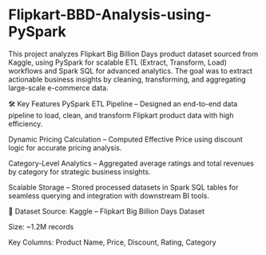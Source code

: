 # Flipkart-BBD-Analysis-using-PySpark
This project analyzes Flipkart Big Billion Days product dataset sourced from Kaggle, using PySpark for scalable ETL (Extract, Transform, Load) workflows and Spark SQL for advanced analytics. The goal was to extract actionable business insights by cleaning, transforming, and aggregating large-scale e-commerce data.

🛠 Key Features
PySpark ETL Pipeline – Designed an end-to-end data pipeline to load, clean, and transform Flipkart product data with high efficiency.

Dynamic Pricing Calculation – Computed Effective Price using discount logic for accurate pricing analysis.

Category-Level Analytics – Aggregated average ratings and total revenues by category for strategic business insights.

Scalable Storage – Stored processed datasets in Spark SQL tables for seamless querying and integration with downstream BI tools.

📂 Dataset
Source: Kaggle – Flipkart Big Billion Days Dataset

Size: ~1.2M records

Key Columns: Product Name, Price, Discount, Rating, Category

